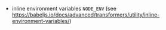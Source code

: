 - inline environment variables `NODE_ENV` (see https://babeljs.io/docs/advanced/transformers/utility/inline-environment-variables/)
